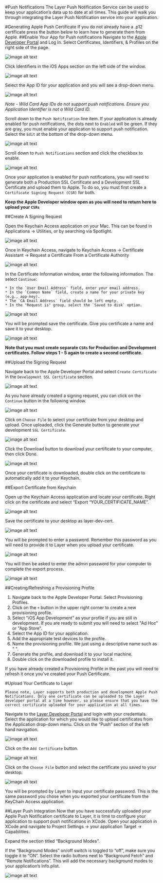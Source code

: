 #Push Notifications
The Layer Push Notification Service can be used to keep your application’s data up to date at all times. This guide will walk you through integrating the Layer Push Notification service into your application.

#Generating Apple Push Certificate
If you do not already have a .p12 certificate press the button below to learn how to generate them from Apple.
##Enable Your App for Push notifications
Navigate to the [Apple Developer Portal](https://developer.apple.com/) and Log In. Select Certificates, Identifiers, & Profiles on the right side of the page.

![image alt text](ios-push-enable2.jpg)

Click Identifiers in the iOS Apps section on the left side of the window.

![image alt text](ios-push-enable3.jpg)

Select the App ID for your application and you will see a drop-down menu.

![image alt text](ios-push-enable4.jpg)

*Note - Wild Card App IDs do not support push notifications. Ensure you Application Identifier is not a Wild Card ID.*

Scroll down to the `Push Notification` line item. If your application is already enabled for push notifications, the dots next to `Enabled` will be green. If they are gray, you must enable your application to support push notification. Select the `Edit` at the bottom of the drop-down menu.

![image alt text](ios-push-enable5.jpg)

Scroll down to `Push Notifications` section and click the checkbox to enable.

![image alt text](ios-push-enable6.jpg)

Once your application is enabled for push notifications, you will need to generate both a Production SSL Certificate and a Development SSL Certificate and upload them to Apple. To do so, you must first create a `Certificate Signing Request (CSR)` for both.

**Keep the Apple Developer window open as you will need to return here to upload your `CSRs`**

##Create A Signing Request

Open the Keychain Access application on your Mac. This can be found in Applications → Utilities, or by searching via Spotlight.

![image alt text](ios-push-create2.jpg)

Once in Keychain Access, navigate to Keychain Access → Certificate Assistant → Request a Certificate From a Certificate Authority

![image alt text](ios-push-create3.jpg)

In the Certificate Information window, enter the following information. The select `Continue`:

	* In the `User Email Address` field, enter your email address.
	* In the `Common Name` field, create a name for your private key (e.g., app-key).
	* The `CA Email Address` field should be left empty.
	* In the "Request is" group, select the `Saved to disk` option.

![image alt text](ios-push-create4.jpg)

You will be prompted save the certificate. Give you certificate a name and save it to your desktop.

![image alt text](ios-push-create5.jpg)

**Note that you must create separate `CSRs` for Production and Development certificates. Follow steps 1 - 5 again to create a second certificate.**

##Upload the Signing Request

Navigate back to the Apple Developer Portal and select `Create Certificate` in the `Development SSL Certificate` section.

![image alt text](ios-push-upload2.jpg)

As you have already created a signing request, you can click on the `Continue` button in the following window.

![image alt text](ios-push-upload3.jpg)

Click on `Choose File` to select your certificate from your desktop and upload. Once uploaded, click the Generate button to generate your development `SSL Certificate`.

![image alt text](ios-push-upload4.jpg)

Click the Download button to download your certificate to your computer, then click Done.

![image alt text](ios-push-upload5.jpg)

Once your certificate is downloaded, double click on the certificate to automatically add it to your Keychain.

##Export Certificate from Keychain

Open up the Keychain Access application and locate your certificate. Right click on the certificate and select “Export “YOUR_CERTIFICATE_NAME”.

![image alt text](ios-push-upload8.jpg)

Save the certificate to your desktop as layer-dev-cert.

![image alt text](ios-push-upload9.jpg)

You will be prompted to enter a password.  Remember this password as you will need to provide it to Layer when you upload your certificate.

![image alt text](ios-push-upload10.jpg)

You will then be asked to enter the admin password for your computer to complete the export process.

![image alt text](ios-push-upload11.jpg)

##Creating/Refreshing a Provisioning Profile

 1. Navigate back to the Apple Developer Portal.  Select Provisioning Profiles.
 2. Click on the `+` button in the upper right corner to create a new provisioning profile.
 3. Select "iOS App Development" as your profile if you are still in development.  If you are ready to submit you will need to select "Ad Hoc" or "App Store".
 4. Select the App ID for your application.
 5. Add the appropriate test devices to the profile.
 6. Name the provisioning profile.  We just using a descriptive name such as "<app name> <profile type>".
 7. Generate the profile, and download it to your local machine.
 8. Double click on the downloaded profile to install it.

If you have already created a Provisioning Profile in the past you will need to refresh it once you've created your Push Certificate.

#Upload Your Certificate to Layer

```emphasis
Please note, Layer supports both production and development Apple Push Notifications. Only one certificate can be uploaded to the Layer developer portal at a time however, so please ensure that you have the correct certificate uploaded for your application at all times.
```

Navigate to the [Layer Developer Portal](https://developer.layer.com ) and login with your credentials. Select the application for which you would like to upload certificates from the Application drop-down menu. Click on the “Push” section of the left hand navigation.

![image alt text](ios-push-uploadCert3.jpg)

Click on the `Add Certificate` button.

![image alt text](ios-push-uploadCert4.jpg)

Click on the `Choose File` button and select the certificate you saved to your desktop.

![image alt text](ios-push-uploadCert5.jpg)

You will be prompted by Layer to input your certificate password. This is the same password you chose when you exported your certificate from the KeyChain Access application.

##Layer Push Integration
Now that you have successfully uploaded your Apple Push Notification certificate to Layer, it is time to configure your application to support push notifications in XCode. Open your application in XCode and navigate to Project Settings → your application Target → Capabilities.

Expand the section titled “Background Modes”.

If the “Background Modes” on/off switch is toggled to “off”, make sure you toggle it to “ON”. Select the radio buttons next to “Background Fetch” and “Remote Notifications”. This will add the necessary background modes to your application’s Info.plist.

![image alt text](ios-push-xcode-background.jpg)